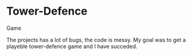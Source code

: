 # Tower-Defence
Game

The projects has a lot of bugs, the code is messy. My goal was to get a playeble tower-defence game and I have succeded.
